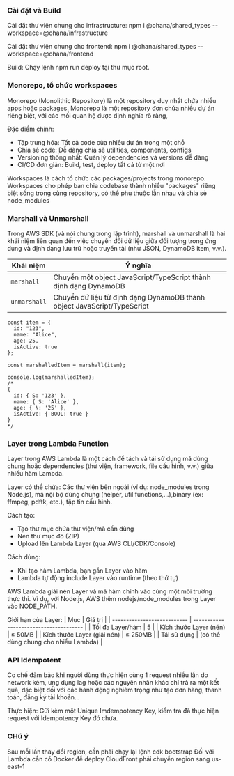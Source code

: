 ### Cài đặt và Build
Cài đặt thư viện chung cho infrastructure:
npm i @ohana/shared_types --workspace=@ohana/infrastructure

Cài đặt thư viện chung cho frontend:
npm i @ohana/shared_types --workspace=@ohana/frontend

Build: Chạy lệnh npm run deploy tại thư mục root.

### Monorepo, tổ chức workspaces
Monorepo (Monolithic Repository) là một repository duy nhất chứa nhiều apps hoặc packages. Monorepo là một repository đơn chứa nhiều dự án riêng biệt, với các mối quan hệ được định nghĩa rõ ràng,

Đặc điểm chính:
- Tập trung hóa: Tất cả code của nhiều dự án trong một chỗ
- Chia sẻ code: Dễ dàng chia sẻ utilities, components, configs
- Versioning thống nhất: Quản lý dependencies và versions dễ dàng
- CI/CD đơn giản: Build, test, deploy tất cả từ một nơi

Workspaces là cách tổ chức các packages/projects trong monorepo. Workspaces cho phép bạn chia codebase thành nhiều "packages" riêng biệt sống trong cùng repository, có thể phụ thuộc lẫn nhau và chia sẻ node_modules

### Marshall và Unmarshall
Trong AWS SDK (và nói chung trong lập trình), marshall và unmarshall là hai khái niệm liên quan đến việc chuyển đổi dữ liệu giữa đối tượng trong ứng dụng và định dạng lưu trữ hoặc truyền tải (như JSON, DynamoDB item, v.v.).

| Khái niệm    | Ý nghĩa                                                                 |
| ------------ | ----------------------------------------------------------------------- |
| `marshall`   | Chuyển một object JavaScript/TypeScript thành định dạng DynamoDB        |
| `unmarshall` | Chuyển dữ liệu từ định dạng DynamoDB thành object JavaScript/TypeScript |

```
const item = {
  id: "123",
  name: "Alice",
  age: 25,
  isActive: true
};

const marshalledItem = marshall(item);

console.log(marshalledItem);
/*
{
  id: { S: '123' },
  name: { S: 'Alice' },
  age: { N: '25' },
  isActive: { BOOL: true }
}
*/
```

### Layer trong Lambda Function
Layer trong AWS Lambda là một cách để tách và tái sử dụng mã dùng chung hoặc dependencies (thư viện, framework, file cấu hình, v.v.) giữa nhiều hàm Lambda.

Layer có thể chứa: Các thư viện bên ngoài (ví dụ: node_modules trong Node.js), mã nội bộ dùng chung (helper, util functions,...),binary (ex: ffmpeg, pdftk, etc.), tập tin cấu hình.

Cách tạo:
- Tạo thư mục chứa thư viện/mã cần dùng
- Nén thư mục đó (ZIP)
- Upload lên Lambda Layer (qua AWS CLI/CDK/Console)

Cách dùng:
- Khi tạo hàm Lambda, bạn gắn Layer vào hàm
- Lambda tự động include Layer vào runtime (theo thứ tự)

AWS Lambda giải nén Layer và mã hàm chính vào cùng một môi trường thực thi. Ví dụ, với Node.js, AWS thêm nodejs/node_modules trong Layer vào NODE_PATH.

Giới hạn của Layer:
| Mục                         | Giá trị                                |
| --------------------------- | -------------------------------------- |
| Tối đa Layer/hàm            | 5                                      |
| Kích thước Layer (nén)      | ≤ 50MB                                 |
| Kích thước Layer (giải nén) | ≤ 250MB                                |
| Tái sử dụng                 | (có thể dùng chung cho nhiều Lambda)   |

### API Idempotent
Cơ chế đảm bảo khi người dùng thực hiện cùng 1 request nhiều lần do network kém, ưng dụng lag hoặc các nguyên nhân khác chỉ trả ra một kết quả, đặc biệt đối với các hành động nghiêm trọng như tạo đơn hàng, thanh toán, đăng ký tài khoản...

Thực hiện: Gửi kèm một Unique Imdempotency Key, kiểm tra đã thực hiện request với Idempotency Key đó chưa.
 
### CHú ý
Sau mỗi lần thay đổi region, cần phải chạy lại lệnh cdk bootstrap
Đối với Lambda cần có Docker để deploy
CloudFront phải chuyển region sang us-east-1